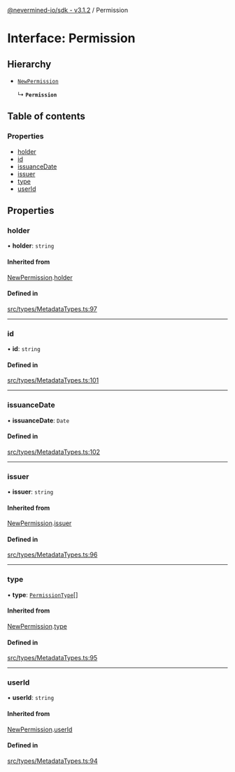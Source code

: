 [@nevermined-io/sdk - v3.1.2](../code-reference.md) / Permission

# Interface: Permission

## Hierarchy

- [`NewPermission`](NewPermission.md)

  ↳ **`Permission`**

## Table of contents

### Properties

- [holder](Permission.md#holder)
- [id](Permission.md#id)
- [issuanceDate](Permission.md#issuancedate)
- [issuer](Permission.md#issuer)
- [type](Permission.md#type)
- [userId](Permission.md#userid)

## Properties

### holder

• **holder**: `string`

#### Inherited from

[NewPermission](NewPermission.md).[holder](NewPermission.md#holder)

#### Defined in

[src/types/MetadataTypes.ts:97](https://github.com/nevermined-io/sdk-js/blob/2d22705038e42694103e3bb3986fa3024de924a6/src/types/MetadataTypes.ts#L97)

---

### id

• **id**: `string`

#### Defined in

[src/types/MetadataTypes.ts:101](https://github.com/nevermined-io/sdk-js/blob/2d22705038e42694103e3bb3986fa3024de924a6/src/types/MetadataTypes.ts#L101)

---

### issuanceDate

• **issuanceDate**: `Date`

#### Defined in

[src/types/MetadataTypes.ts:102](https://github.com/nevermined-io/sdk-js/blob/2d22705038e42694103e3bb3986fa3024de924a6/src/types/MetadataTypes.ts#L102)

---

### issuer

• **issuer**: `string`

#### Inherited from

[NewPermission](NewPermission.md).[issuer](NewPermission.md#issuer)

#### Defined in

[src/types/MetadataTypes.ts:96](https://github.com/nevermined-io/sdk-js/blob/2d22705038e42694103e3bb3986fa3024de924a6/src/types/MetadataTypes.ts#L96)

---

### type

• **type**: [`PermissionType`](../enums/PermissionType.md)[]

#### Inherited from

[NewPermission](NewPermission.md).[type](NewPermission.md#type)

#### Defined in

[src/types/MetadataTypes.ts:95](https://github.com/nevermined-io/sdk-js/blob/2d22705038e42694103e3bb3986fa3024de924a6/src/types/MetadataTypes.ts#L95)

---

### userId

• **userId**: `string`

#### Inherited from

[NewPermission](NewPermission.md).[userId](NewPermission.md#userid)

#### Defined in

[src/types/MetadataTypes.ts:94](https://github.com/nevermined-io/sdk-js/blob/2d22705038e42694103e3bb3986fa3024de924a6/src/types/MetadataTypes.ts#L94)
